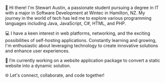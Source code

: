 <!--
**Jandalslap/Jandalslap** is a ✨ _special_ ✨ repository because its `README.md` (this file) appears on your GitHub profile.
-->

👋 Hi there! I'm Stewart Austin, a passionate student pursuing a degree in IT with a major in Software Development at Wintec in Hamilton, NZ. My journey in the world of tech has led me to explore various programming languages including Java, JavaScript, C#, HTML, and PHP.

💻 I have a keen interest in web platforms, networking, and the exciting possibilities of self-hosting applications. Constantly learning and growing, I'm enthusiastic about leveraging technology to create innovative solutions and enhance user experiences.

🔭 I’m currently working on a website application package to convert a static website into a dynamic solution.

🌐 Let's connect, collaborate, and code together!

